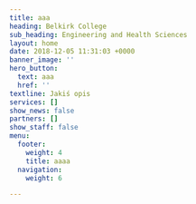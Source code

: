 ```yaml
---
title: aaa
heading: Belkirk College
sub_heading: Engineering and Health Sciences
layout: home
date: 2018-12-05 11:31:03 +0000
banner_image: ''
hero_button:
  text: aaa
  href: ''
textline: Jakiś opis
services: []
show_news: false
partners: []
show_staff: false
menu:
  footer:
    weight: 4
    title: aaaa
  navigation:
    weight: 6

---
```

